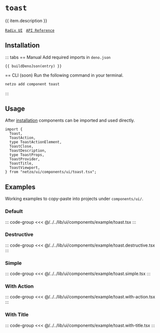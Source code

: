 <script setup>
import SectionDocsCards from '@theme/components/sections/SectionDocsCards.vue'
import en from '~/locales/en.js'
import { ui } from '~/../lib/ui/components/registry.ts'
import { buildDenoJson } from '~/src/utils.ts'
const item = en.components.find(({ uid }) => uid === 'toast')
const entry = ui.find(i => item.uid === i.name)
</script>

<div class="mb-5 w-75px h-75px"  :class="item.icon" />

# `toast`

{{ item.description }}

[`Radix UI`](https://www.radix-ui.com/primitives/docs/components/toast)
&nbsp;
[`API Reference`](https://www.radix-ui.com/primitives/docs/components/toast#api-reference)

## Installation

::: tabs
== Manual
Add required imports in `deno.json`
```json-vue
{{ buildDenoJson(entry) }}
```
== CLI (soon)
Run the following command in your terminal.
```sh
netzo add component toast
```
:::

## Usage

After [installation](#installation) components can be imported and used directly.

```tsx
import {
  Toast,
  ToastAction,
  type ToastActionElement,
  ToastClose,
  ToastDescription,
  type ToastProps,
  ToastProvider,
  ToastTitle,
  ToastViewport,
} from "netzo/ui/components/ui/toast.tsx";
```

## Examples

Working examples to copy-paste into projects under `components/ui/`.

### Default

::: code-group
<<< @/../../lib/ui/components/example/toast.tsx
:::

### Destructive

::: code-group
<<< @/../../lib/ui/components/example/toast.destructive.tsx
:::

### Simple

::: code-group
<<< @/../../lib/ui/components/example/toast.simple.tsx
:::

### With Action

::: code-group
<<< @/../../lib/ui/components/example/toast.with-action.tsx
:::

### With Title

::: code-group
<<< @/../../lib/ui/components/example/toast.with-title.tsx
:::
